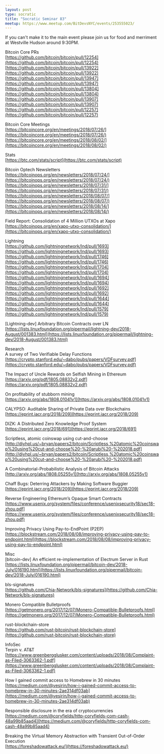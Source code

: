 ```yaml
---
layout: post
type: socratic
title: "Socratic Seminar 83"
meetup: https://www.meetup.com/BitDevsNYC/events/253555023/
---
```


If you can't make it to the main event please join us for food and merriment at Westville Hudson around 9:30PM.

Bitcoin Core PRs  
[https://github.com/bitcoin/bitcoin/pull/12254](https://github.com/bitcoin/bitcoin/pull/12254)  
[https://github.com/bitcoin/bitcoin/pull/13922](https://github.com/bitcoin/bitcoin/pull/13922)  
[https://github.com/bitcoin/bitcoin/pull/13947](https://github.com/bitcoin/bitcoin/pull/13947)  
[https://github.com/bitcoin/bitcoin/pull/13804](https://github.com/bitcoin/bitcoin/pull/13804)  
[https://github.com/bitcoin/bitcoin/pull/13907](https://github.com/bitcoin/bitcoin/pull/13907)  
[https://github.com/bitcoin/bitcoin/pull/12257](https://github.com/bitcoin/bitcoin/pull/12257)

Bitcoin Core Meetings  
[https://bitcoincore.org/en/meetings/2018/07/26/](https://bitcoincore.org/en/meetings/2018/07/26/)  
[https://bitcoincore.org/en/meetings/2018/08/02/](https://bitcoincore.org/en/meetings/2018/08/02/)

Stats  
[https://btc.com/stats/script](https://btc.com/stats/script)

Bitcoin Optech Newsletters  
[https://bitcoinops.org/en/newsletters/2018/07/24/](https://bitcoinops.org/en/newsletters/2018/07/24/)  
[https://bitcoinops.org/en/newsletters/2018/07/31/](https://bitcoinops.org/en/newsletters/2018/07/31/)  
[https://bitcoinops.org/en/newsletters/2018/08/07/](https://bitcoinops.org/en/newsletters/2018/08/07/)  
[https://bitcoinops.org/en/newsletters/2018/08/14/](https://bitcoinops.org/en/newsletters/2018/08/14/)

Field Report: Consolidation of 4 Million UTXOs at Xapo  
[https://bitcoinops.org/en/xapo-utxo-consolidation/](https://bitcoinops.org/en/xapo-utxo-consolidation/)

Lightning  
[https://github.com/lightningnetwork/lnd/pull/1693](https://github.com/lightningnetwork/lnd/pull/1693)  
[https://github.com/lightningnetwork/lnd/pull/1746](https://github.com/lightningnetwork/lnd/pull/1746)  
[https://github.com/lightningnetwork/lnd/pull/1704](https://github.com/lightningnetwork/lnd/pull/1704)  
[https://github.com/lightningnetwork/lnd/pull/1694](https://github.com/lightningnetwork/lnd/pull/1694)  
[https://github.com/lightningnetwork/lnd/pull/1692](https://github.com/lightningnetwork/lnd/pull/1692)  
[https://github.com/lightningnetwork/lnd/pull/1644](https://github.com/lightningnetwork/lnd/pull/1644)  
[https://github.com/lightningnetwork/lnd/pull/1579](https://github.com/lightningnetwork/lnd/pull/1579)

\[Lightning-dev\] Arbitrary Bitcoin Contracts over LN  
[https://lists.linuxfoundation.org/pipermail/lightning-dev/2018-August/001383.html](https://lists.linuxfoundation.org/pipermail/lightning-dev/2018-August/001383.html)

Research  
A survey of Two Verifiable Delay Functions  
[https://crypto.stanford.edu/~dabo/pubs/papers/VDFsurvey.pdf](https://crypto.stanford.edu/~dabo/pubs/papers/VDFsurvey.pdf)

The Impact of Uncle Rewards on Selfish Mining in Ethereum  
[https://arxiv.org/pdf/1805.08832v2.pdf](https://arxiv.org/pdf/1805.08832v2.pdf)

On profitability of stubborn mining  
[https://arxiv.org/abs/1808.01041v1](https://arxiv.org/abs/1808.01041v1)

CALYPSO: Auditable Sharing of Private Data over Blockchains  
[https://eprint.iacr.org/2018/209](https://eprint.iacr.org/2018/209)

DIZK: A Distributed Zero Knowledge Proof System  
[https://eprint.iacr.org/2018/691](https://eprint.iacr.org/2018/691)

Scriptless, atomic coinswap using cut-and-choose  
[http://diyhpl.us/~bryan/papers2/bitcoin/Scriptless,%20atomic%20coinswap%20using%20cut-and-choose%20-%20arubi%20-%202018.pdf](http://diyhpl.us/~bryan/papers2/bitcoin/Scriptless,%20atomic%20coinswap%20using%20cut-and-choose%20-%20arubi%20-%202018.pdf)

A Combinatorial-Probabilistic Analysis of Bitcoin Attacks  
[http://arxiv.org/abs/1808.05255v1](http://arxiv.org/abs/1808.05255v1)

Chaff Bugs: Deterring Attackers by Making Software Buggier  
[https://eprint.iacr.org/2018/209](https://eprint.iacr.org/2018/209)

Reverse Engineering Ethereum’s Opaque Smart Contracts  
[https://www.usenix.org/system/files/conference/usenixsecurity18/sec18-zhou.pdf](https://www.usenix.org/system/files/conference/usenixsecurity18/sec18-zhou.pdf)

Improving Privacy Using Pay-to-EndPoint (P2EP)  
[https://blockstream.com/2018/08/08/improving-privacy-using-pay-to-endpoint.html](https://blockstream.com/2018/08/08/improving-privacy-using-pay-to-endpoint.html)

Misc  
\[bitcoin-dev\] An efficient re-implementation of Electrum Server in Rust  
[https://lists.linuxfoundation.org/pipermail/bitcoin-dev/2018-July/016190.html](https://lists.linuxfoundation.org/pipermail/bitcoin-dev/2018-July/016190.html)

bls-signatures  
[https://github.com/Chia-Network/bls-signatures](https://github.com/Chia-Network/bls-signatures)

Monero Compatible Bulletproofs  
[https://getmonero.org/2017/12/07/Monero-Compatible-Bulletproofs.html](https://getmonero.org/2017/12/07/Monero-Compatible-Bulletproofs.html)

rust-blockchain-store  
[https://github.com/rust-bitcoin/rust-blockchain-store](https://github.com/rust-bitcoin/rust-blockchain-store)

InfoSec  
Terpin v. AT&T  
[https://www.greenbergglusker.com/content/uploads/2018/08/Complaint-as-Filed-3063362-1.pdf](https://www.greenbergglusker.com/content/uploads/2018/08/Complaint-as-Filed-3063362-1.pdf)

How I gained commit access to Homebrew in 30 minutes  
[https://medium.com/@vesirin/how-i-gained-commit-access-to-homebrew-in-30-minutes-2ae314df03ab](https://medium.com/@vesirin/how-i-gained-commit-access-to-homebrew-in-30-minutes-2ae314df03ab)

Responsible disclosure in the era of cryptocurrencies  
[https://medium.com/@coryfields/http-coryfields-com-cash-48a99b85aad4](https://medium.com/@coryfields/http-coryfields-com-cash-48a99b85aad4)

Breaking the Virtual Memory Abstraction with Transient Out-of-Order Execution  
[https://foreshadowattack.eu/](https://foreshadowattack.eu/)
